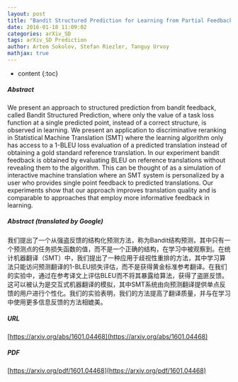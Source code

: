 ```yaml
---
layout: post
title: "Bandit Structured Prediction for Learning from Partial Feedback in Statistical Machine Translation"
date: 2016-01-18 11:09:02
categories: arXiv_SD
tags: arXiv_SD Prediction
author: Artem Sokolov, Stefan Riezler, Tanguy Urvoy
mathjax: true
---
```


* content
{:toc}

##### Abstract
We present an approach to structured prediction from bandit feedback, called Bandit Structured Prediction, where only the value of a task loss function at a single predicted point, instead of a correct structure, is observed in learning. We present an application to discriminative reranking in Statistical Machine Translation (SMT) where the learning algorithm only has access to a 1-BLEU loss evaluation of a predicted translation instead of obtaining a gold standard reference translation. In our experiment bandit feedback is obtained by evaluating BLEU on reference translations without revealing them to the algorithm. This can be thought of as a simulation of interactive machine translation where an SMT system is personalized by a user who provides single point feedback to predicted translations. Our experiments show that our approach improves translation quality and is comparable to approaches that employ more informative feedback in learning.

##### Abstract (translated by Google)
我们提出了一个从强盗反馈的结构化预测方法，称为Bandit结构预测，其中只有一个预测点的任务损失函数的值，而不是一个正确的结构，在学习中被观察到。在统计机器翻译（SMT）中，我们提出了一种应用于歧视性重排的方法，其中学习算法只能访问预测翻译的1-BLEU损失评估，而不是获得黄金标准参考翻译。在我们的实验中，通过在参考译文上评估BLEU而不将其暴露给算法，获得了盗匪反馈。这可以被认为是交互式机器翻译的模拟，其中SMT系统由向预测翻译提供单点反馈的用户进行个性化。我们的实验表明，我们的方法提高了翻译质量，并与在学习中使用更多信息反馈的方法相媲美。

##### URL
[https://arxiv.org/abs/1601.04468](https://arxiv.org/abs/1601.04468)

##### PDF
[https://arxiv.org/pdf/1601.04468](https://arxiv.org/pdf/1601.04468)

